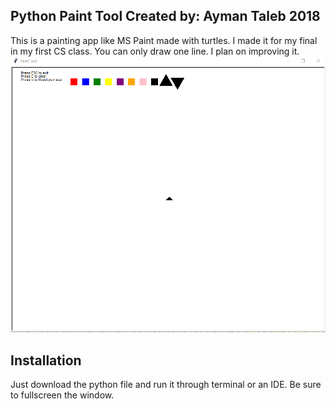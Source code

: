 ## Python Paint Tool Created by: Ayman Taleb 2018

This is a painting app like MS Paint made with turtles. I made it for my final in my first CS class. You can only draw one line. I plan on improving it. 
![Main Window](mainWindow.png)

## Installation

Just download the python file and run it through terminal or an IDE. Be sure to fullscreen the window.
